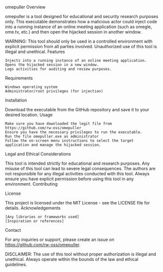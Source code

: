omepuller
Overview

omepuller is a tool designed for educational and security research purposes only. This executable demonstrates how a malicious actor could inject code into a running instance of an online meeting application (such as omegle, ome.tv, etc.) and then open the hijacked session in another window.

WARNING: This tool should only be used in a controlled environment with explicit permission from all parties involved. Unauthorized use of this tool is illegal and unethical.
Features

    Injects into a running instance of an online meeting application.
    Opens the hijacked session in a new window.
    Logs activities for auditing and review purposes.

Requirements

    Windows operating system
    Administrator/root privileges (for injection)

Installation

Download the executable from the GitHub repository and save it to your desired location.
Usage

    Make sure you have downloaded the legit file from https://github.com/rw-oss/omepuller
    Ensure you have the necessary privileges to run the executable.
    Run the file omepuller.exe as administrator
    Follow the on-screen menu instructions to select the target application and manage the hijacked session.

Legal and Ethical Considerations

This tool is intended strictly for educational and research purposes. Any misuse of this tool can lead to severe legal consequences. The authors are not responsible for any illegal activities conducted with this tool. Always ensure you have explicit permission before using this tool in any environment.
Contributing

License

This project is licensed under the MIT License - see the LICENSE file for details.
Acknowledgements

    [Any libraries or frameworks used]
    [Inspiration or references]

Contact

For any inquiries or support, please create an issue on https://github.com/rw-oss/omepuller.

DISCLAIMER: The use of this tool without proper authorization is illegal and unethical. Always operate within the bounds of the law and ethical guidelines.
